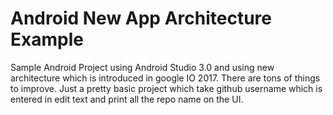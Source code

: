 # Android New App Architecture Example
Sample Android Project using Android Studio 3.0 and using new architecture which is introduced in google IO 2017. There are tons of things to improve.
Just a pretty basic project which take github username which is entered in edit text and print all the repo name on the UI.

